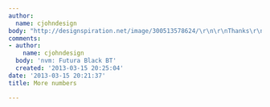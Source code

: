 ```yaml
---
author:
  name: cjohndesign
body: "http://designspiration.net/image/300513578624/\r\n\r\nThanks\r\ncjohndesign.com"
comments:
- author:
    name: cjohndesign
  body: 'nvm: Futura Black BT'
  created: '2013-03-15 20:25:04'
date: '2013-03-15 20:21:37'
title: More numbers

---
```

